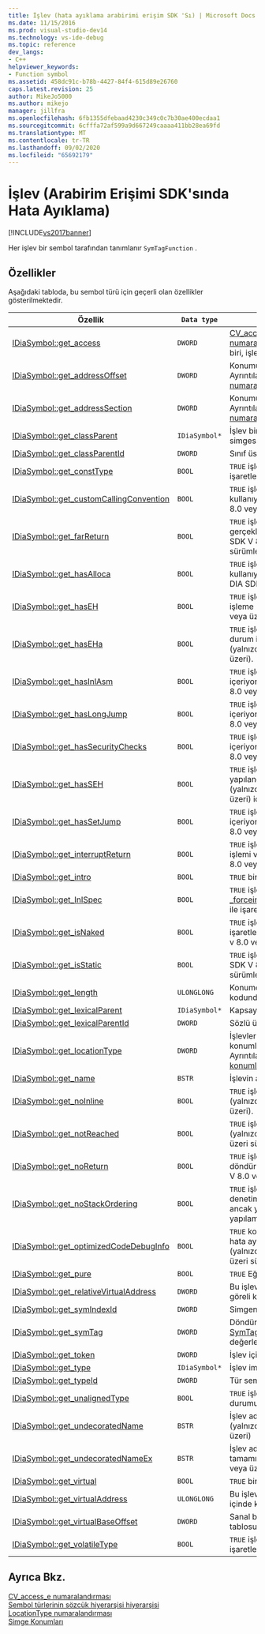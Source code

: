 ```yaml
---
title: İşlev (hata ayıklama arabirimi erişim SDK 'Sı) | Microsoft Docs
ms.date: 11/15/2016
ms.prod: visual-studio-dev14
ms.technology: vs-ide-debug
ms.topic: reference
dev_langs:
- C++
helpviewer_keywords:
- Function symbol
ms.assetid: 458dc91c-b78b-4427-84f4-615d89e26760
caps.latest.revision: 25
author: MikeJo5000
ms.author: mikejo
manager: jillfra
ms.openlocfilehash: 6fb1355dfebaad4230c349c0c7b30ae400ecdaa1
ms.sourcegitcommit: 6cfffa72af599a9d667249caaaa411bb28ea69fd
ms.translationtype: MT
ms.contentlocale: tr-TR
ms.lasthandoff: 09/02/2020
ms.locfileid: "65692179"
---
```

# <a name="function-debug-interface-access-sdk"></a>İşlev (Arabirim Erişimi SDK'sında Hata Ayıklama)
[!INCLUDE[vs2017banner](../../includes/vs2017banner.md)]

Her işlev bir sembol tarafından tanımlanır `SymTagFunction` .  
  
## <a name="properties"></a>Özellikler  
 Aşağıdaki tabloda, bu sembol türü için geçerli olan özellikler gösterilmektedir.  
  
|Özellik|`Data type`|Açıklama|  
|--------------|-----------------|-----------------|  
|[IDiaSymbol::get_access](../../debugger/debug-interface-access/idiasymbol-get-access.md)|`DWORD`|[CV_access_e numaralandırmanın](../../debugger/debug-interface-access/cv-access-e.md)değerlerinden biri, işlev bir üye işlevdir.|  
|[IDiaSymbol::get_addressOffset](../../debugger/debug-interface-access/idiasymbol-get-addressoffset.md)|`DWORD`|Konumun konum parçası; Ayrıntılar için bkz. [LocationType numaralandırması](../../debugger/debug-interface-access/locationtype.md).|  
|[IDiaSymbol::get_addressSection](../../debugger/debug-interface-access/idiasymbol-get-addresssection.md)|`DWORD`|Konumun bölüm bölümü; Ayrıntılar için bkz. [LocationType numaralandırması](../../debugger/debug-interface-access/locationtype.md).|  
|[IDiaSymbol::get_classParent](../../debugger/debug-interface-access/idiasymbol-get-classparent.md)|`IDiaSymbol*`|İşlev bir üye işlevise, sınıfın simgesi.|  
|[IDiaSymbol::get_classParentId](../../debugger/debug-interface-access/idiasymbol-get-classparentid.md)|`DWORD`|Sınıf üst simgesinin KIMLIĞI.|  
|[IDiaSymbol::get_constType](../../debugger/debug-interface-access/idiasymbol-get-consttype.md)|`BOOL`|`TRUE` işlev bir sabit olarak işaretlenmişse.|  
|[IDiaSymbol::get_customCallingConvention](../../debugger/debug-interface-access/idiasymbol-get-customcallingconvention.md)|`BOOL`|`TRUE` işlev özel bir çağırma kuralı kullanıyorsa (yalnızca DIA SDK V 8.0 veya üzeri sürümlerde).|  
|[IDiaSymbol::get_farReturn](../../debugger/debug-interface-access/idiasymbol-get-farreturn.md)|`BOOL`|`TRUE` işlev bir sanal geri dönüş gerçekleştiriyorsa (yalnızca DIA SDK V 8.0 veya üzeri sürümlerde).|  
|[IDiaSymbol::get_hasAlloca](../../debugger/debug-interface-access/idiasymbol-get-hasalloca.md)|`BOOL`|`TRUE` işlev ayrılmış bellek işlevini kullanıyorsa (yalnızca uınnder DIA SDK V 8.0 veya üzeri).|  
|[IDiaSymbol::get_hasEH](../../debugger/debug-interface-access/idiasymbol-get-haseh.md)|`BOOL`|`TRUE` işlev C++ stili özel durum işleme (yalnızca DIA SDK V 8.0 veya üzeri) içeriyorsa.|  
|[IDiaSymbol::get_hasEHa](../../debugger/debug-interface-access/idiasymbol-get-haseha.md)|`BOOL`|`TRUE` işlev zaman uyumsuz özel durum işleme içeriyorsa (yalnızca DIA SDK V 8.0 veya üzeri).|  
|[IDiaSymbol::get_hasInlAsm](../../debugger/debug-interface-access/idiasymbol-get-hasinlasm.md)|`BOOL`|`TRUE` işlev satır içi derleme içeriyorsa (yalnızca DIA SDK V 8.0 veya üzeri).|  
|[IDiaSymbol::get_hasLongJump](../../debugger/debug-interface-access/idiasymbol-get-haslongjump.md)|`BOOL`|`TRUE` işlev bir [longjmp](https://msdn.microsoft.com/library/0e13670a-5130-45c1-ad69-6862505b7a2f) çağrısı içeriyorsa (yalnızca DIA SDK v 8.0 veya üzeri sürümlerde).|  
|[IDiaSymbol::get_hasSecurityChecks](../../debugger/debug-interface-access/idiasymbol-get-hassecuritychecks.md)|`BOOL`|`TRUE` işlev güvenlik denetimleri içeriyorsa (yalnızca DIA SDK V 8.0 veya üzeri).|  
|[IDiaSymbol::get_hasSEH](../../debugger/debug-interface-access/idiasymbol-get-hasseh.md)|`BOOL`|`TRUE` işlev Win32 stili yapılandırılmış özel durum işleme (yalnızca DIA SDK V 8.0 veya üzeri) içeriyorsa.|  
|[IDiaSymbol::get_hasSetJump](../../debugger/debug-interface-access/idiasymbol-get-hassetjump.md)|`BOOL`|`TRUE` işlev bir [setjmp](https://msdn.microsoft.com/library/684a8b27-e8eb-455b-b4a8-733ca1cbd7d2) çağrısı içeriyorsa (yalnızca DIA SDK v 8.0 veya üzeri sürümlerde).|  
|[IDiaSymbol::get_interruptReturn](../../debugger/debug-interface-access/idiasymbol-get-interruptreturn.md)|`BOOL`|`TRUE` işlevin kesintiye döndürme işlemi varsa (yalnızca DIA SDK V 8.0 veya üzeri).|  
|[IDiaSymbol::get_intro](../../debugger/debug-interface-access/idiasymbol-get-intro.md)|`BOOL`|`TRUE` bir işlev giriş sanal ise.|  
|[IDiaSymbol::get_InlSpec](../../debugger/debug-interface-access/idiasymbol-get-inlspec.md)|`BOOL`|`TRUE` işlev, [satır içi, __inline \_ _forceinline](../../misc/inline-inline-forceinline.md) özniteliklerinden biri ile işaretlenmişse.|  
|[IDiaSymbol::get_isNaked](../../debugger/debug-interface-access/idiasymbol-get-isnaked.md)|`BOOL`|`TRUE` işlev [Naked](https://msdn.microsoft.com/library/69723241-05e1-439b-868e-20a83a16ab6d) özniteliğiyle işaretlenmişse (yalnızca DIA SDK v 8.0 veya üzeri).|  
|[IDiaSymbol::get_isStatic](../../debugger/debug-interface-access/idiasymbol-get-isstatic.md)|`BOOL`|`TRUE` işlev statikse (yalnızca DIA SDK V 8.0 veya üzeri sürümlerde).|  
|[IDiaSymbol::get_length](../../debugger/debug-interface-access/idiasymbol-get-length.md)|`ULONGLONG`|Konumdan başlayarak işlev kodundaki bayt sayısı.|  
|[IDiaSymbol::get_lexicalParent](../../debugger/debug-interface-access/idiasymbol-get-lexicalparent.md)|`IDiaSymbol*`|Kapsayan compiland 'ın simgesi.|  
|[IDiaSymbol::get_lexicalParentId](../../debugger/debug-interface-access/idiasymbol-get-lexicalparentid.md)|`DWORD`|Sözlü üst simgenin KIMLIĞI.|  
|[IDiaSymbol::get_locationType](../../debugger/debug-interface-access/idiasymbol-get-locationtype.md)|`DWORD`|İşlevler statik veya meta veri konumlarına sahip olabilir; Ayrıntılar için bkz. [sembol konumları](../../debugger/debug-interface-access/symbol-locations.md).|  
|[IDiaSymbol::get_name](../../debugger/debug-interface-access/idiasymbol-get-name.md)|`BSTR`|İşlevin adı.|  
|[IDiaSymbol::get_noInline](../../debugger/debug-interface-access/idiasymbol-get-noinline.md)|`BOOL`|`TRUE` işlev bir satır içi işlev değilse (yalnızca n DIA SDK V 8.0 veya üzeri).|  
|[IDiaSymbol::get_notReached](../../debugger/debug-interface-access/idiasymbol-get-notreached.md)|`BOOL`|`TRUE` işlev erişilebilir değilse (yalnızca DIA SDK V 8.0 veya üzeri sürümlerde).|  
|[IDiaSymbol::get_noReturn](../../debugger/debug-interface-access/idiasymbol-get-noreturn.md)|`BOOL`|`TRUE` işlev bir değer döndürmezse (yalnızca DIA SDK V 8.0 veya üzeri).|  
|[IDiaSymbol::get_noStackOrdering](../../debugger/debug-interface-access/idiasymbol-get-nostackordering.md)|`BOOL`|`TRUE` işlev arabellek güvenliği denetimleri ile derlenmişse ancak yığın sıralaması yapılamadığını.|  
|[IDiaSymbol::get_optimizedCodeDebugInfo](../../debugger/debug-interface-access/idiasymbol-get-optimizedcodedebuginfo.md)|`BOOL`|`TRUE` kodda iyileştirilmiş kod için hata ayıklama bilgileri varsa (yalnızca DIA SDK V 8.0 veya üzeri sürümlerde).|  
|[IDiaSymbol::get_pure](../../debugger/debug-interface-access/idiasymbol-get-pure.md)|`BOOL`|`TRUE` Eğer işlevi saf sanal ise.|  
|[IDiaSymbol::get_relativeVirtualAddress](../../debugger/debug-interface-access/idiasymbol-get-relativevirtualaddress.md)|`DWORD`|Bu işlevin modülünün içindeki göreli konumu.|  
|[IDiaSymbol::get_symIndexId](../../debugger/debug-interface-access/idiasymbol-get-symindexid.md)|`DWORD`|Simgenin dizin KIMLIĞI.|  
|[IDiaSymbol::get_symTag](../../debugger/debug-interface-access/idiasymbol-get-symtag.md)|`DWORD`|Döndürür `SymTagFunction` ( [SymTagEnum numaralandırma](../../debugger/debug-interface-access/symtagenum.md) değerlerinden biri).|  
|[IDiaSymbol::get_token](../../debugger/debug-interface-access/idiasymbol-get-token.md)|`DWORD`|İşlev için meta veri belirteci.|  
|[IDiaSymbol::get_type](../../debugger/debug-interface-access/idiasymbol-get-type.md)|`IDiaSymbol*`|İşlev imzasının simgesi.|  
|[IDiaSymbol::get_typeId](../../debugger/debug-interface-access/idiasymbol-get-typeid.md)|`DWORD`|Tür sembolünün KIMLIĞI.|  
|[IDiaSymbol::get_unalignedType](../../debugger/debug-interface-access/idiasymbol-get-unalignedtype.md)|`BOOL`|`TRUE` işlevin hizalanmamış olması durumunda.|  
|[IDiaSymbol::get_undecoratedName](../../debugger/debug-interface-access/idiasymbol-get-undecoratedname.md)|`BSTR`|İşlev adının süslenmiş biçimi (yalnızca DIA SDK v 8.0 veya üzeri)|  
|[IDiaSymbol::get_undecoratedNameEx](../../debugger/debug-interface-access/idiasymbol-get-undecoratednameex.md)|`BSTR`|İşlev adının bir kısmı veya tamamı (yalnızca DIA SDK v 8.0 veya üzeri).|  
|[IDiaSymbol::get_virtual](../../debugger/debug-interface-access/idiasymbol-get-virtual.md)|`BOOL`|`TRUE` bir sanal işlev.|  
|[IDiaSymbol::get_virtualAddress](../../debugger/debug-interface-access/idiasymbol-get-virtualaddress.md)|`ULONGLONG`|Bu işlevin yürütülebilir görüntü içinde konumu.|  
|[IDiaSymbol::get_virtualBaseOffset](../../debugger/debug-interface-access/idiasymbol-get-virtualbaseoffset.md)|`DWORD`|Sanal bir işlev ise, sanal işlev tablosundaki fark.|  
|[IDiaSymbol::get_volatileType](../../debugger/debug-interface-access/idiasymbol-get-volatiletype.md)|`BOOL`|`TRUE` işlev geçici olarak işaretlenmişse.|  
  
## <a name="see-also"></a>Ayrıca Bkz.  
 [CV_access_e numaralandırması](../../debugger/debug-interface-access/cv-access-e.md)   
 [Sembol türlerinin sözcük hiyerarşisi hiyerarşisi](../../debugger/debug-interface-access/lexical-hierarchy-of-symbol-types.md)   
 [LocationType numaralandırması](../../debugger/debug-interface-access/locationtype.md)   
 [Simge Konumları](../../debugger/debug-interface-access/symbol-locations.md)
